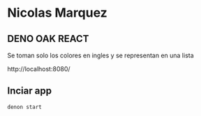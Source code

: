 # Nicolas Marquez

## DENO OAK REACT

Se toman solo los colores en ingles y se representan en una lista

http://localhost:8080/

## Inciar app

```
denon start
```
